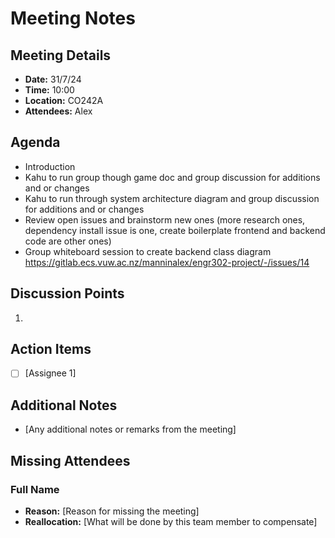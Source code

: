 # Meeting Notes

## Meeting Details
- **Date:** 31/7/24
- **Time:** 10:00
- **Location:** CO242A
- **Attendees:** Alex

## Agenda
- Introduction 
- Kahu to run group though game doc and group discussion for additions and or changes
- Kahu to run through system architecture diagram and group discussion for additions and or changes
- Review open issues and brainstorm new ones (more research ones, dependency install issue is one, create boilerplate frontend and backend code are other ones)
- Group whiteboard session to create backend class diagram https://gitlab.ecs.vuw.ac.nz/manninalex/engr302-project/-/issues/14

## Discussion Points
1. 

## Action Items
- [ ] [Assignee 1]

## Additional Notes
- [Any additional notes or remarks from the meeting]

## Missing Attendees

### Full Name
- **Reason:** [Reason for missing the meeting]
- **Reallocation:** [What will be done by this team member to compensate]
